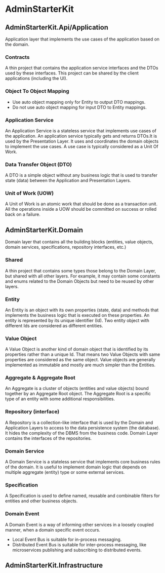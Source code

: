# AdminStarterKit

## AdminStarterKit.Api/Application

Application layer that implements the use cases of the application based on the domain.

### Contracts

A thin project that contains the application service interfaces and the DTOs used by these interfaces. This project can be shared by the client applications (including the UI).

### Object To Object Mapping

- Use auto object mapping only for Entity to output DTO mappings.
- Do not use auto object mapping for input DTO to Entity mappings.

### Application Service

An Application Service is a stateless service that implements use cases of the application.
An application service typically gets and returns DTOs.It is used by the Presentation Layer.
It uses and coordinates the domain objects to implement the use cases. A use case is typically considered as a Unit Of Work.

### Data Transfer Object (DTO)

A DTO is a simple object without any business logic that is used to transfer state (data) between the Application and Presentation Layers.

### Unit of Work (UOW)

A Unit of Work is an atomic work that should be done as a transaction unit. All the operations inside a UOW should be committed on success or rolled back on a failure.

## AdminStarterKit.Domain

Domain layer that contains all the building blocks (entities, value objects, domain services, specifications, repository interfaces, etc.)

### Shared

A thin project that contains some types those belong to the Domain Layer, but shared with all other layers. 
For example, it may contain some constants and enums related to the Domain Objects but need to be reused by other layers.

### Entity

An Entity is an object with its own properties
(state, data) and methods that implements the business
logic that is executed on these properties. An entity is
represented by its unique identifier (Id). Two entity object
with different Ids are considered as different entities.

### Value Object

A Value Object is another kind of domain
object that is identified by its properties rather than a
unique Id. That means two Value Objects with same
properties are considered as the same object. Value
objects are generally implemented as immutable and
mostly are much simpler than the Entities.

###  Aggregate & Aggregate Root

An Aggregate is a cluster
of objects (entities and value objects) bound together by
an Aggregate Root object. The Aggregate Root is a
specific type of an entity with some additional
responsibilities.

### Repository (interface)

A Repository is a collection-like
interface that is used by the Domain and Application
Layers to access to the data persistence system (the
database). It hides the complexity of the DBMS from the
business code. Domain Layer contains the interfaces of the
repositories.

### Domain Service

A Domain Service is a stateless service
that implements core business rules of the domain. It is
useful to implement domain logic that depends on
multiple aggregate (entity) type or some external
services.

### Specification

A Specification is used to define named,
reusable and combinable filters for entities and other
business objects.

### Domain Event

A Domain Event is a way of informing
other services in a loosely coupled manner, when a
domain specific event occurs.

- Local Event Bus is suitable for in-process messaging.
- Distributed Event Bus is suitable for inter-process messaging, like microservices publishing and subscribing to distributed events.

## AdminStarterKit.Infrastructure